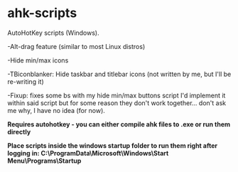 # ahk-scripts
AutoHotKey scripts (Windows).

-Alt-drag feature (similar to most Linux distros)

-Hide min/max icons

-TBiconblanker: Hide taskbar and titlebar icons (not written by me, but I'll be re-writing it)

-Fixup: fixes some bs with my hide min/max buttons script I'd implement it within said script but for some reason they don't work together... don't ask me why, I have no idea (for now).

**Requires autohotkey - you can either compile ahk files to .exe or run them directly**

**Place scripts inside the windows startup folder to run them right after logging in: C:\ProgramData\Microsoft\Windows\Start Menu\Programs\Startup**
